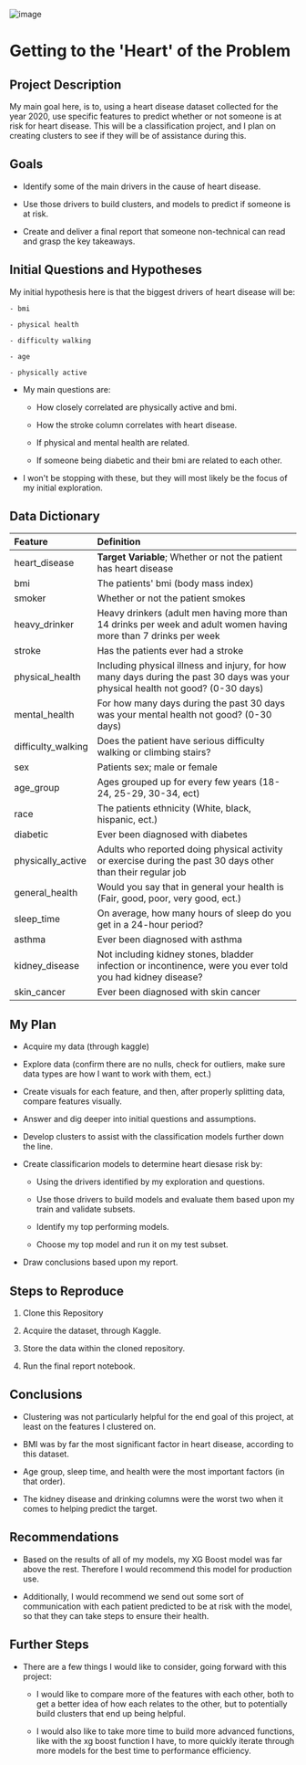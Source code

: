 ![image](https://user-images.githubusercontent.com/99521606/219157620-e804abc9-887c-408b-9438-2ae532ccb837.png)

# Getting to the 'Heart' of the Problem


## Project Description


My main goal here, is to, using a heart disease dataset collected for the year 2020, use specific features to predict whether or not someone is at risk for heart disease. This will be a classification project, and I plan on creating clusters to see if they will be of assistance during this. 


## Goals


- Identify some of the main drivers in the cause of heart disease.

- Use those drivers to build clusters, and models to predict if someone is at risk.

- Create and deliver a final report that someone non-technical can read and grasp the key takeaways.


## Initial Questions and Hypotheses


My initial hypothesis here is that the biggest drivers of heart disease will be:

    - bmi
    
    - physical health
    
    - difficulty walking
    
    - age
    
    - physically active

- My main questions are:

    - How closely correlated are physically active and bmi.
    
    - How the stroke column correlates with heart disease.
    
    - If physical and mental health are related.
    
    - If someone being diabetic and their bmi are related to each other.
        
- I won't be stopping with these, but they will most likely be the focus of my initial exploration.


## Data Dictionary


|Feature|Definition|
|:----------|:-------------|
|heart_disease|**Target Variable**; Whether or not the patient has heart disease|
|bmi|The patients' bmi (body mass index)|
|smoker|Whether or not the patient smokes|
|heavy_drinker|Heavy drinkers (adult men having more than 14 drinks per week and adult women having more than 7 drinks per week|
|stroke|Has the patients ever had a stroke|
|physical_health|Including physical illness and injury, for how many days during the past 30 days was your physical health not good? (0-30 days)|
|mental_health|For how many days during the past 30 days was your mental health not good? (0-30 days)|
|difficulty_walking|Does the patient have serious difficulty walking or climbing stairs?|
|sex|Patients sex; male or female|
|age_group|Ages grouped up for every few years (18-24, 25-29, 30-34, ect)|
|race|The patients ethnicity (White,  black, hispanic, ect.)|
|diabetic|Ever been diagnosed with diabetes|
|physically_active|Adults who reported doing physical activity or exercise during the past 30 days other than their regular job|
|general_health|Would you say that in general your health is (Fair, good, poor, very good, ect.)|
|sleep_time|On average, how many hours of sleep do you get in a 24-hour period?|
|asthma|Ever been diagnosed with asthma|
|kidney_disease|Not including kidney stones, bladder infection or incontinence, were you ever told you had kidney disease?|
|skin_cancer|Ever been diagnosed with skin cancer|


## My Plan


- Acquire my data (through kaggle)

- Explore data (confirm there are no nulls, check for outliers, make sure data types are how I want to work with them, ect.)

- Create visuals for each feature, and then, after properly splitting data, compare features visually.

- Answer and dig deeper into initial questions and assumptions.

- Develop clusters to assist with the classification models further down the line. 

- Create classificarion models to determine heart diesase risk by:

    - Using the drivers identified by my exploration and questions.
    
    - Use those drivers to build models and evaluate them based upon my train and validate subsets. 
    
    - Identify my top performing models.
    
    - Choose my top model and run it on my test subset.
    
- Draw conclusions based upon my report.


## Steps to Reproduce


1. Clone this Repository

2. Acquire the dataset, through Kaggle.

3. Store the data within the cloned repository.

4. Run the final report notebook.


## Conclusions


- Clustering was not particularly helpful for the end goal of this project, at least on the features I clustered on.

- BMI was by far the most significant factor in heart disease, according to this dataset.

- Age group, sleep time, and health were the most important factors (in that order).

- The kidney disease and drinking columns were the worst two when it comes to helping predict the target.


## Recommendations


- Based on the results of all of my models, my XG Boost model was far above the rest. Therefore I would recommend this model for production use.

- Additionally, I would recommend we send out some sort of communication with each patient predicted to be at risk with the model, so that they can take steps to ensure their health.


## Further Steps


- There are a few things I would like to consider, going forward with this project:

    - I would like to compare more of the features with each other, both to get a better idea of how each relates to the other, but to potentially build clusters that end up being helpful.

    - I would also like to take more time to build more advanced functions, like with the xg boost function I have, to more quickly iterate through more models for the best time to performance efficiency.
